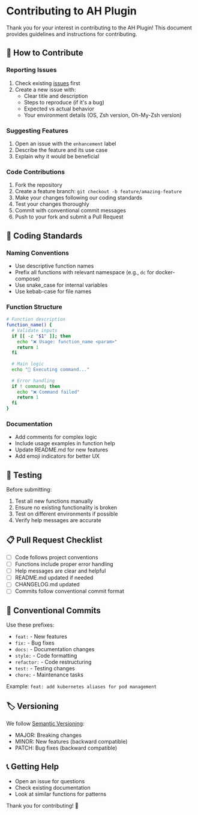 # Contributing to AH Plugin

Thank you for your interest in contributing to the AH Plugin! This document provides guidelines and instructions for contributing.

## 🤝 How to Contribute

### Reporting Issues

1. Check existing [issues](https://github.com/your-username/zsh-plugin-ah/issues) first
2. Create a new issue with:
   - Clear title and description
   - Steps to reproduce (if it's a bug)
   - Expected vs actual behavior
   - Your environment details (OS, Zsh version, Oh-My-Zsh version)

### Suggesting Features

1. Open an issue with the `enhancement` label
2. Describe the feature and its use case
3. Explain why it would be beneficial

### Code Contributions

1. Fork the repository
2. Create a feature branch: `git checkout -b feature/amazing-feature`
3. Make your changes following our coding standards
4. Test your changes thoroughly
5. Commit with conventional commit messages
6. Push to your fork and submit a Pull Request

## 📝 Coding Standards

### Naming Conventions
- Use descriptive function names
- Prefix all functions with relevant namespace (e.g., `dc` for docker-compose)
- Use snake_case for internal variables
- Use kebab-case for file names

### Function Structure
```bash
# Function description
function_name() {
  # Validate inputs
  if [[ -z "$1" ]]; then
    echo "❌ Usage: function_name <param>"
    return 1
  fi
  
  # Main logic
  echo "🔄 Executing command..."
  
  # Error handling
  if ! command; then
    echo "❌ Command failed"
    return 1
  fi
}
```

### Documentation
- Add comments for complex logic
- Include usage examples in function help
- Update README.md for new features
- Add emoji indicators for better UX

## 🧪 Testing

Before submitting:
1. Test all new functions manually
2. Ensure no existing functionality is broken
3. Test on different environments if possible
4. Verify help messages are accurate

## 📋 Pull Request Checklist

- [ ] Code follows project conventions
- [ ] Functions include proper error handling
- [ ] Help messages are clear and helpful
- [ ] README.md updated if needed
- [ ] CHANGELOG.md updated
- [ ] Commits follow conventional commit format

## 🎯 Conventional Commits

Use these prefixes:
- `feat:` - New features
- `fix:` - Bug fixes
- `docs:` - Documentation changes
- `style:` - Code formatting
- `refactor:` - Code restructuring
- `test:` - Testing changes
- `chore:` - Maintenance tasks

Example: `feat: add kubernetes aliases for pod management`

## 🏷️ Versioning

We follow [Semantic Versioning](https://semver.org/):
- MAJOR: Breaking changes
- MINOR: New features (backward compatible)
- PATCH: Bug fixes (backward compatible)

## 📞 Getting Help

- Open an issue for questions
- Check existing documentation
- Look at similar functions for patterns

Thank you for contributing! 🎉
